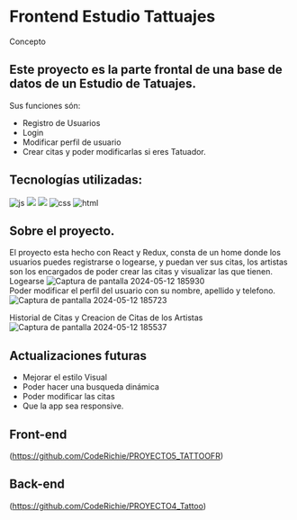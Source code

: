 # Frontend Estudio Tattuajes

Concepto
## Este proyecto es la parte frontal de una base de datos de un Estudio de Tatuajes. 
Sus funciones són:
- Registro de Usuarios
- Login
- Modificar perfil de usuario
- Crear citas y poder modificarlas si eres Tatuador.

## Tecnologías utilizadas:

![js](https://img.shields.io/badge/JavaScript-yellow?logo=JavaScript) ![](https://img.shields.io/badge/React-ligthblue?logo=React) ![](https://img.shields.io/badge/Redux-purple?logo=Redux) ![css](https://img.shields.io/badge/CSS3-blue?logo=CSS3) ![html](https://img.shields.io/badge/html5-orange?logo=html5)

## Sobre el proyecto.
El proyecto esta hecho con React y Redux, consta de un home donde los usuarios puedes registrarse o logearse, y puedan ver sus citas, los artistas son los encargados de poder crear las citas y visualizar las que tienen.
Logearse
![Captura de pantalla 2024-05-12 185930](https://github.com/CodeRichie/PROYECTO5_TATTOOFR/assets/154466364/41918d28-bbd7-463e-b976-913f703268dd)</br>
Poder modificar el perfil del usuario con su nombre, apellido y telefono.
![Captura de pantalla 2024-05-12 185723](https://github.com/CodeRichie/PROYECTO5_TATTOOFR/assets/154466364/dfdca0c2-4f39-404b-ad6e-9c3614f41fb8)</br>

Historial de Citas y Creacion de Citas de los Artistas
![Captura de pantalla 2024-05-12 185537](https://github.com/CodeRichie/PROYECTO5_TATTOOFR/assets/154466364/45566e64-10d4-4938-a0c7-38b9ae269881)</br>



## Actualizaciones futuras

- Mejorar el estilo Visual
- Poder hacer una busqueda dinámica
- Poder modificar las citas
- Que la app sea responsive.

## Front-end
(https://github.com/CodeRichie/PROYECTO5_TATTOOFR)

## Back-end
(https://github.com/CodeRichie/PROYECTO4_Tattoo)
